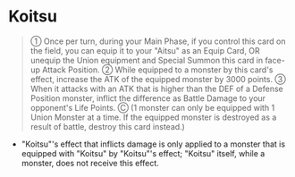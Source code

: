 # Koitsu

> ① Once per turn, during your Main Phase, if you control this card on the field, you can equip it to your "Aitsu" as an Equip Card, OR unequip the Union equipment and Special Summon this card in face-up Attack Position. ② While equipped to a monster by this card's effect, increase the ATK of the equipped monster by 3000 points. ③ When it attacks with an ATK that is higher than the DEF of a Defense Position monster, inflict the difference as Battle Damage to your opponent's Life Points. Ⓒ (1 monster can only be equipped with 1 Union Monster at a time. If the equipped monster is destroyed as a result of battle, destroy this card instead.)

*   "Koitsu"'s effect that inflicts damage is only applied to a monster that is equipped with "Koitsu" by "Koitsu"'s effect; "Koitsu" itself, while a monster, does not receive this effect.
